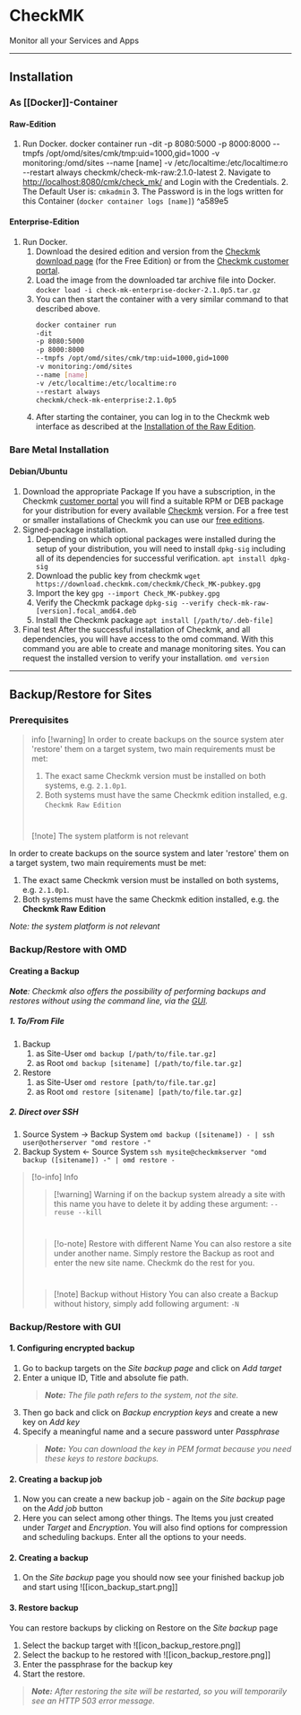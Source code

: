 # CheckMK
Monitor all your Services and Apps

---
## Installation

### As [[Docker]]-Container

#### Raw-Edition
1. Run Docker.
   docker container run 
	   -dit
	   -p 8080:5000
	   -p 8000:8000
	   --tmpfs /opt/omd/sites/cmk/tmp:uid=1000,gid=1000
	   -v monitoring:/omd/sites
	   --name [name]
	   -v /etc/localtime:/etc/localtime:ro
	   --restart always
	   checkmk/check-mk-raw:2.1.0-latest
   2. Navigate to [http://localhost:8080/cmk/check_mk/](http://localhost:8080/cmk/check_mk/) and Login with the Credentials.
	   2. The Default User is: `cmkadmin`
	   3. The Password is in the logs written for this Container (`docker container logs [name]`) ^a589e5

#### Enterprise-Edition
1. Run Docker.
	1. Download the desired edition and version from the [Checkmk download page](https://checkmk.com/download?method=docker&edition=cfe&version=stable) (for the Free Edition) or from the [Checkmk customer portal](https://portal.checkmk.com/).
	2. Load the image from the downloaded tar archive file into Docker.
		   `docker load -i check-mk-enterprise-docker-2.1.0p5.tar.gz`
	1. You can then start the container with a very similar command to that described above.
	   ```bash
	   docker container run
	   -dit
	   -p 8080:5000
	   -p 8000:8000
	   --tmpfs /opt/omd/sites/cmk/tmp:uid=1000,gid=1000
	   -v monitoring:/omd/sites
	   --name [name]
	   -v /etc/localtime:/etc/localtime:ro
	   --restart always
	   checkmk/check-mk-enterprise:2.1.0p5
	   ```
	4. After starting the container, you can log in to the Checkmk web interface as described at the [Installation of the Raw Edition](#^a589e5).

### Bare Metal Installation

#### Debian/Ubuntu
1. Download the appropriate Package
	   If you have a subscription, in the Checkmk [customer portal](https://portal.checkmk.com/)  you will find a suitable RPM or DEB package for your distribution for every available [Checkmk](https://docs.checkmk.com/latest/en/cmk_versions.html) version. For a free test or smaller installations of Checkmk you can use our [free editions](https://checkmk.com/de/download).
2. Signed-package installation.
	1. Depending on which optional packages were installed during the setup of your distribution, you will need to install `dpkg-sig` including all of its dependencies for successful verification.
		   `apt install dpkg-sig`
	2. Download the public key from checkmk
		   `wget https://download.checkmk.com/checkmk/Check_MK-pubkey.gpg`
	3. Import the key
		   `gpg --import Check_MK-pubkey.gpg`
	4. Verify the Checkmk package
		   `dpkg-sig --verify check-mk-raw-[version].focal_amd64.deb`
	5. Install the Checkmk package
		   `apt install [/path/to/.deb-file]`
3. Final test
	   After the successful installation of Checkmk, and all dependencies, you will have access to the omd command. With this command you are able to create and manage monitoring sites. You can request the installed version to verify your installation. `omd version`

---
## Backup/Restore for Sites

### Prerequisites
>info
>[!warning]
>In order to create backups on the source system ater 'restore' them on a target system, two main requirements must be met:
>1. The exact same Checkmk version must be installed on both systems, e.g. `2.1.0p1`.
>2. Both systems must have the same Checkmk edition installed, e.g. `Checkmk Raw Edition`
>#
>[!note]
>The system platform is not relevant


In order to create backups on the source system and later 'restore' them on a target system, two main requirements must be met:
1. The exact same Checkmk version must be installed on both systems, e.g. `2.1.0p1`.
2. Both systems must have the same Checkmk edition installed, e.g. the **Checkmk Raw Edition**

*Note: the system platform is not relevant*

### Backup/Restore with OMD

#### Creating a Backup
***Note**: Checkmk also offers the possibility of performing backups and restores without using the command line, via the [GUI](#^78d8ec).*

##### 1. To/From File
1. Backup
	1. as Site-User
		   `omd backup [/path/to/file.tar.gz]`
	2. as Root
		   `omd backup [sitename] [/path/to/file.tar.gz]`
2. Restore
	1. as Site-User
		   `omd restore [path/to/file.tar.gz]`
	2. as Root
		   `omd restore [sitename] [path/to/file.tar.gz]`
##### 2. Direct over SSH
1. Source System -> Backup System
	   `omd backup ([sitename]) - | ssh user@otherserver "omd restore -"`
2. Backup System <- Source System
	   `ssh mysite@checkmkserver "omd backup ([sitename]) -" | omd restore -`


>[!o-info] Info
>>[!warning] Warning
>>if on the backup system already a site with this name you have to delete it by adding these argument: `--reuse --kill`
>#
>>[!o-note] Restore with different Name
>>You can also restore a site under another name. Simply restore the Backup as root and enter the new site name. Checkmk do the rest for you.
>#
>>[!note] Backup without History
>>You can also create a Backup without history, simply add following argument: `-N`



### Backup/Restore with GUI
#### 1. Configuring encrypted backup
1. Go to backup targets on the *Site backup page* and click on *Add target*
2. Enter a unique ID, Title and absolute fie path. 
   >***Note:** The file path refers to the system, not the site.*
3. Then go back and click on *Backup encryption keys* and create a new key on *Add key*
4. Specify a meaningful name and a secure password unter *Passphrase*
   >***Note:** You can download the key in PEM format because you need these keys to restore backups.*

#### 2. Creating a backup job
1. Now you can create a new backup job - again on the *Site backup* page on the *Add job* button
2. Here you can select among other things. The Items you just created under *Target* and *Encryption*. You will also find options for compression and scheduling backups. Enter all the options to your needs.

#### 2. Creating a backup
1. On the *Site backup* page you should now see your finished backup job and start using ![[icon_backup_start.png]]


#### 3. Restore backup
You can restore backups by clicking on Restore on the *Site backup* page
1. Select the backup target with ![[icon_backup_restore.png]] 
2. Select the backup to he restored with ![[icon_backup_restore.png]]
3. Enter the passphrase for the backup key
4. Start the restore.
>***Note:** After restoring the site will be restarted, so you will temporarily see an HTTP 503 error message.*